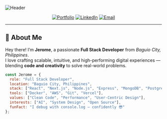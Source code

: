<!-- Premium GitHub Profile README by ChatGPT for Jerome Millares -->

![Header](https://capsule-render.vercel.app/api?type=waving&color=gradient&height=230&section=header&text=Jerome%20Millares%20👋&fontSize=45&fontAlignY=40&desc=Full%20Stack%20Developer%20%7C%20Tech%20Explorer%20%7C%20Problem%20Solver&descAlignY=60&descAlign=50)

<div align="center">

[![Portfolio](https://img.shields.io/badge/🌐_Portfolio-000000?style=for-the-badge&logo=vercel&logoColor=white)](https://yourportfolio.com)
[![LinkedIn](https://img.shields.io/badge/LinkedIn-0A66C2?style=for-the-badge&logo=linkedin&logoColor=white)](https://linkedin.com/in/yourprofile)
[![Email](https://img.shields.io/badge/Email-D14836?style=for-the-badge&logo=gmail&logoColor=white)](mailto:your.jmillares0945@gmail.com)

</div>

---

## 🧠 About Me

Hey there! I’m **Jerome**, a passionate **Full Stack Developer** from *Baguio City, Philippines*.  
I love crafting scalable, intuitive, and high-performing digital experiences — blending **code and creativity** to solve real-world problems.

```js
const Jerome = {
  role: "Full Stack Developer",
  location: "Baguio City, Philippines",
  stack: ["React", "Next.js", "Node.js", "Express", "MongoDB", "PostgreSQL"],
  tools: ["Docker", "AWS", "Git", "Vercel"],
  values: ["Clean Code", "Performance", "User-Centric Design"],
  interests: ["AI", "System Design", "Open Source"],
  funFact: "I debug with console.log — confidently 😎"
};

